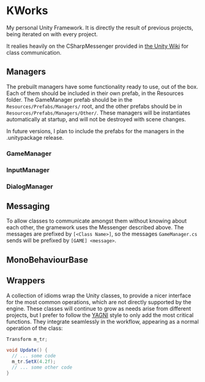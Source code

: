 # KWorks
My personal Unity Framework. It is directly the result of previous projects, being iterated on with every project.

It realies heavily on the CSharpMessenger provided in [the Unity Wiki](http://wiki.unity3d.com/index.php?title=CSharpMessenger_Extended) for class communication. 

## Managers

The prebuilt managers have some functionality ready to use, out of the box.
Each of them should be included in their own prefab, in the Resources folder. The GameManager prefab should be in the `Resources/Prefabs/Managers/` root, and the other prefabs should be in `Resources/Prefabs/Managers/Other/`. These managers will be instantiates automatically at startup, and will not be destroyed with scene changes.

In future versions, I plan to include the prefabs for the managers in the .unitypackage release.

### GameManager

### InputManager

### DialogManager

## Messaging

To allow classes to communicate amongst them without knowing about each other, the gramework uses the Messenger described above. The messages are prefixed by `[<Class Name>]`, so the messages `GameManager.cs` sends will be prefixed by `[GAME] <message>`.

## MonoBehaviourBase

## Wrappers

A collection of idioms wrap the Unity classes, to provide a nicer interface for the most common operations, which are not directly supported by the engine. These classes will continue to grow as needs arise from different projects, but I prefer to follow the [YAGNI](https://en.wikipedia.org/wiki/You_aren't_gonna_need_it) style to only add the most critical functions.
They integrate seamlessly in the workflow, appearing as a normal operation of the class:

```C#
Transform m_tr;

void Update() {
  // ... some code
  m_tr.SetX(4.2f);
  // ... some other code
}
```

